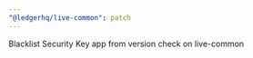 ```yaml
---
"@ledgerhq/live-common": patch
---
```


Blacklist Security Key app from version check on live-common
